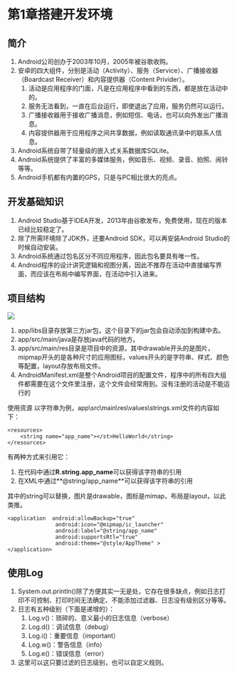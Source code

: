 # 第1章搭建开发环境

## 简介

1. Android公司创办于2003年10月，2005年被谷歌收购。
2. 安卓的四大组件，分别是活动（Activity）、服务（Service）、广播接收器（Boardcast Receiver）和内容提供器（Content Privider）。
   1. 活动是应用程序的门面，凡是在应用程序中看到的东西，都是放在活动中的。
   2. 服务无法看到，一直在后台运行，即使退出了应用，服务仍然可以运行。
   3. 广播接收器用于接收广播消息，例如短信、电话，也可以向外发出广播消息。
   4. 内容提供器用于应用程序之间共享数据，例如读取通讯录中的联系人信息。
3. Android系统自带了轻量级的嵌入式关系数据库SQLite。
4. Android系统提供了丰富的多媒体服务，例如音乐、视频、录音、拍照、闹铃等等。
5. Android手机都有内置的GPS，只是与PC相比很大的亮点。

## 开发基础知识

1. Android Studio基于IDEA开发，2013年由谷歌发布，免费使用，现在的版本已经比较稳定了。
2. 除了所需环境除了JDK外，还要Android SDK，可以再安装Android Studio的时候自动安装。
3. Android系统通过包名区分不同应用程序，因此包名要具有唯一性。
4. Android程序的设计讲究逻辑和视图分离，因此不推荐在活动中直接编写界面，而应该在布局中编写界面，在活动中引入进来。

## 项目结构

![](https://oss-pic.wangshaogang.com/1586691968248-c3aff6da-2e63-4217-80e6-005c1bc5a25d.png)

1. app/libs目录存放第三方jar包，这个目录下的jar包会自动添加到构建中去。
2. app/src/main/java是存放java代码的地方。
3. app/src/main/res目录是项目中的资源，其中drawable开头的是图片，mipmap开头的是各种尺寸的应用图标，values开头的是字符串、样式、颜色等配置，layout存放布局文件。
4. AndroidManifest.xml是整个Android项目的配置文件，程序中的所有四大组件都需要在这个文件里注册，这个文件会经常用到。没有注册的活动是不能运行的

使用资源  以字符串为例，app\\src\\main\\res\\values\\strings.xml文件的内容如下：

```
<resources>
    <string name="app_name"></st>HelloWorld</string>
</resources>
```

有两种方式来引用它：

1. 在代码中通过**R.string.app\_name**可以获得该字符串的引用
2. 在XML中通过**@string/app\_name**可以获得该字符串的引用

其中的string可以替换，图片是drawable，图标是mimap，布局是layout，以此类推。

```
<application  android:allowBackup="true"
               android:icon="@mipmap/ic_launcher"
               android:label="@string/app_name"
               android:supportsRtl="true"
               android:theme="@style/AppTheme" >
</application>
```

## 使用Log

1. System.out.println()除了方便其实一无是处，它存在很多缺点，例如日志打印不可控制、打印时间无法确定、不能添加过滤器、日志没有级别区分等等。
2. 日志有五种级别（下面是递增的）：
   1. Log.v()：琐碎的、意义最小的日志信息（verbose）
   2. Log.d()：调试信息（debug）
   3. Log.i()：重要信息（important）
   4. Log.w()：警告信息（info）
   5. Log.e()：错误信息（error）
3. 这里可以这只要过滤的日志级别，也可以自定义规则。